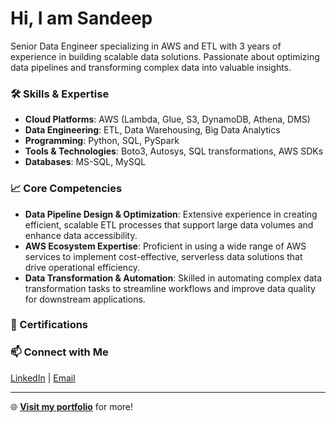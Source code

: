 # Hi, I am Sandeep

Senior Data Engineer specializing in AWS and ETL with 3 years of experience in building scalable data solutions. Passionate about optimizing data pipelines and transforming complex data into valuable insights.

### 🛠️ Skills & Expertise
- **Cloud Platforms**: AWS (Lambda, Glue, S3, DynamoDB, Athena, DMS)
- **Data Engineering**: ETL, Data Warehousing, Big Data Analytics
- **Programming**: Python, SQL, PySpark
- **Tools & Technologies**: Boto3, Autosys, SQL transformations, AWS SDKs
- **Databases**: MS-SQL, MySQL

### 📈 Core Competencies
- **Data Pipeline Design & Optimization**: Extensive experience in creating efficient, scalable ETL processes that support large data volumes and enhance data accessibility.
- **AWS Ecosystem Expertise**: Proficient in using a wide range of AWS services to implement cost-effective, serverless data solutions that drive operational efficiency.
- **Data Transformation & Automation**: Skilled in automating complex data transformation tasks to streamline workflows and improve data quality for downstream applications.

### 📜 Certifications


### 📫 Connect with Me
[LinkedIn](www.linkedin.com/in/sandeepc200) | [Email](mailto:cgsandeep123@brillio.com)

---

🌐 **[Visit my portfolio](#)** for more!
